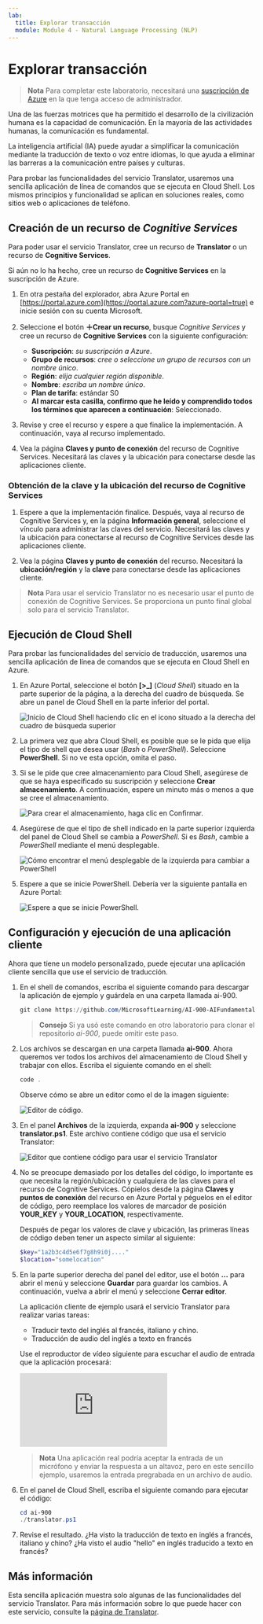```yaml
---
lab:
  title: Explorar transacción
  module: Module 4 - Natural Language Processing (NLP)
---
```


# <a name="explore-translation"></a>Explorar transacción

> **Nota** Para completar este laboratorio, necesitará una [suscripción de Azure](https://azure.microsoft.com/free?azure-portal=true) en la que tenga acceso de administrador.

Una de las fuerzas motrices que ha permitido el desarrollo de la civilización humana es la capacidad de comunicación. En la mayoría de las actividades humanas, la comunicación es fundamental.

La inteligencia artificial (IA) puede ayudar a simplificar la comunicación mediante la traducción de texto o voz entre idiomas, lo que ayuda a eliminar las barreras a la comunicación entre países y culturas.

Para probar las funcionalidades del servicio Translator, usaremos una sencilla aplicación de línea de comandos que se ejecuta en Cloud Shell. Los mismos principios y funcionalidad se aplican en soluciones reales, como sitios web o aplicaciones de teléfono.

## <a name="create-a-cognitive-services-resource"></a>Creación de un recurso de *Cognitive Services*

Para poder usar el servicio Translator, cree un recurso de **Translator** o un recurso de **Cognitive Services**.

Si aún no lo ha hecho, cree un recurso de **Cognitive Services** en la suscripción de Azure.

1. En otra pestaña del explorador, abra Azure Portal en [https://portal.azure.com](https://portal.azure.com?azure-portal=true) e inicie sesión con su cuenta Microsoft.

1. Seleccione el botón **&#65291;Crear un recurso**, busque *Cognitive Services* y cree un recurso de **Cognitive Services** con la siguiente configuración:
    - **Suscripción**: *su suscripción a Azure*.
    - **Grupo de recursos**: *cree o seleccione un grupo de recursos con un nombre único*.
    - **Región**: *elija cualquier región disponible*.
    - **Nombre**: *escriba un nombre único*.
    - **Plan de tarifa**: estándar S0
    - **Al marcar esta casilla, confirmo que he leído y comprendido todos los términos que aparecen a continuación**: Seleccionado.

1. Revise y cree el recurso y espere a que finalice la implementación. A continuación, vaya al recurso implementado.

1. Vea la página **Claves y punto de conexión** del recurso de Cognitive Services. Necesitará las claves y la ubicación para conectarse desde las aplicaciones cliente.

### <a name="get-the-key-and-location-for-your-cognitive-services-resource"></a>Obtención de la clave y la ubicación del recurso de Cognitive Services

1. Espere a que la implementación finalice. Después, vaya al recurso de Cognitive Services y, en la página **Información general**, seleccione el vínculo para administrar las claves del servicio. Necesitará las claves y la ubicación para conectarse al recurso de Cognitive Services desde las aplicaciones cliente.

1. Vea la página **Claves y punto de conexión** del recurso. Necesitará la **ubicación/región** y la **clave** para conectarse desde las aplicaciones cliente.

> **Nota** Para usar el servicio Translator no es necesario usar el punto de conexión de Cognitive Services. Se proporciona un punto final global solo para el servicio Translator. 

## <a name="run-cloud-shell"></a>Ejecución de Cloud Shell

Para probar las funcionalidades del servicio de traducción, usaremos una sencilla aplicación de línea de comandos que se ejecuta en Cloud Shell en Azure. 

1. En Azure Portal, seleccione el botón **[>_]** (*Cloud Shell*) situado en la parte superior de la página, a la derecha del cuadro de búsqueda. Se abre un panel de Cloud Shell en la parte inferior del portal.

    ![Inicio de Cloud Shell haciendo clic en el icono situado a la derecha del cuadro de búsqueda superior](media/translate-text-and-speech/powershell-portal-guide-1.png)

1. La primera vez que abra Cloud Shell, es posible que se le pida que elija el tipo de shell que desea usar (*Bash* o *PowerShell*). Seleccione **PowerShell**. Si no ve esta opción, omita el paso.  

1. Si se le pide que cree almacenamiento para Cloud Shell, asegúrese de que se haya especificado su suscripción y seleccione **Crear almacenamiento**. A continuación, espere un minuto más o menos a que se cree el almacenamiento.

    ![Para crear el almacenamiento, haga clic en Confirmar.](media/translate-text-and-speech/powershell-portal-guide-2.png)

1. Asegúrese de que el tipo de shell indicado en la parte superior izquierda del panel de Cloud Shell se cambia a *PowerShell*. Si es *Bash*, cambie a *PowerShell* mediante el menú desplegable. 

    ![Cómo encontrar el menú desplegable de la izquierda para cambiar a PowerShell](media/translate-text-and-speech/powershell-portal-guide-3.png) 

1. Espere a que se inicie PowerShell. Debería ver la siguiente pantalla en Azure Portal:  

    ![Espere a que se inicie PowerShell.](media/translate-text-and-speech/powershell-prompt.png)

## <a name="configure-and-run-a-client-application"></a>Configuración y ejecución de una aplicación cliente

Ahora que tiene un modelo personalizado, puede ejecutar una aplicación cliente sencilla que use el servicio de traducción.

1. En el shell de comandos, escriba el siguiente comando para descargar la aplicación de ejemplo y guárdela en una carpeta llamada ai-900.

    ```PowerShell
    git clone https://github.com/MicrosoftLearning/AI-900-AIFundamentals ai-900
    ```

    >**Consejo** Si ya usó este comando en otro laboratorio para clonar el repositorio *ai-900*, puede omitir este paso.

1. Los archivos se descargan en una carpeta llamada **ai-900**. Ahora queremos ver todos los archivos del almacenamiento de Cloud Shell y trabajar con ellos. Escriba el siguiente comando en el shell: 

     ```PowerShell
    code .
    ```

    Observe cómo se abre un editor como el de la imagen siguiente: 

    ![Editor de código.](media/translate-text-and-speech/powershell-portal-guide-4.png)

1. En el panel **Archivos** de la izquierda, expanda **ai-900** y seleccione **translator.ps1**. Este archivo contiene código que usa el servicio Translator:

    ![Editor que contiene código para usar el servicio Translator](media/translate-text-and-speech/translate-code.png)

1. No se preocupe demasiado por los detalles del código, lo importante es que necesita la región/ubicación y cualquiera de las claves para el recurso de Cognitive Services. Cópielos desde la página **Claves y puntos de conexión** del recurso en Azure Portal y péguelos en el editor de código, pero reemplace los valores de marcador de posición **YOUR_KEY** y **YOUR_LOCATION**, respectivamente.

    Después de pegar los valores de clave y ubicación, las primeras líneas de código deben tener un aspecto similar al siguiente:

    ```PowerShell
    $key="1a2b3c4d5e6f7g8h9i0j...."
    $location="somelocation"
    ```

1. En la parte superior derecha del panel del editor, use el botón **...** para abrir el menú y seleccione **Guardar** para guardar los cambios. A continuación, vuelva a abrir el menú y seleccione **Cerrar editor**.

    La aplicación cliente de ejemplo usará el servicio Translator para realizar varias tareas:
    - Traducir texto del inglés al francés, italiano y chino.
    - Traducción de audio del inglés a texto en francés

    Use el reproductor de vídeo siguiente para escuchar el audio de entrada que la aplicación procesará:

    <div class="embeddedvideo"><iframe src="https://www.microsoft.com/videoplayer/embed/RWORN0" frameborder="0" allowfullscreen="true" data-linktype="external"></iframe></div>


    > **Nota** Una aplicación real podría aceptar la entrada de un micrófono y enviar la respuesta a un altavoz, pero en este sencillo ejemplo, usaremos la entrada pregrabada en un archivo de audio.

1. En el panel de Cloud Shell, escriba el siguiente comando para ejecutar el código:

    ```PowerShell
    cd ai-900
    ./translator.ps1
    ```

1. Revise el resultado. ¿Ha visto la traducción de texto en inglés a francés, italiano y chino?  ¿Ha visto el audio "hello" en inglés traducido a texto en francés?

## <a name="learn-more"></a>Más información

Esta sencilla aplicación muestra solo algunas de las funcionalidades del servicio Translator. Para más información sobre lo que puede hacer con este servicio, consulte la [página de Translator](https://docs.microsoft.com/azure/cognitive-services/translator/translator-overview).